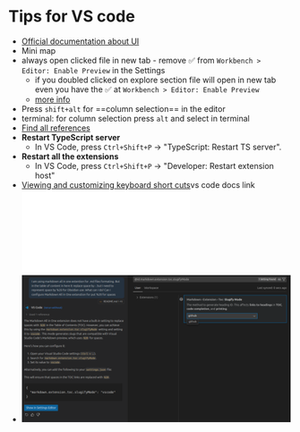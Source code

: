 # Tips for VS code
- [Official documentation about UI](https://code.visualstudio.com/docs/getstarted/userinterface)
- Mini map
- always open clicked file in new tab - remove ✅ from `Workbench > Editor: Enable Preview` in the Settings
	- if you doubled clicked on explore section file will open in new tab even you have the ✅ at `Workbench > Editor: Enable Preview`
	- [more info](https://code.visualstudio.com/docs/getstarted/userinterface#_preview-mode)
- Press `shift+alt` for ==column selection== in the editor
- terminal: for column selection press `alt` and select in terminal
- [Find all references](https://youtu.be/_4rSbklsVkk?t=2744) 
- **Restart TypeScript server**
	- In VS Code, press `Ctrl+Shift+P` → "TypeScript: Restart TS server".
- **Restart all the extensions**
	- In VS Code, press `Ctrl+Shift+P` → "Developer: Restart extension host"
- [Viewing and customizing keyboard short cuts](https://code.visualstudio.com/docs/configure/keybindings#_keyboard-shortcuts-editor)vs code docs link
![Vs code keyboard shortcuts for Linux](assets/keyboard-shortcuts-linux.pdf)
- ![](assets/Pasted%20image%2020250629223611.png)
